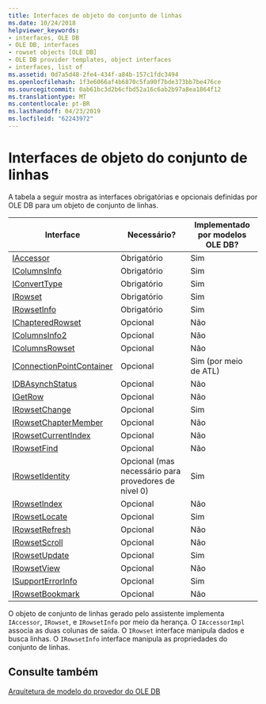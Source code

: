 ```yaml
---
title: Interfaces de objeto do conjunto de linhas
ms.date: 10/24/2018
helpviewer_keywords:
- interfaces, OLE DB
- OLE DB, interfaces
- rowset objects [OLE DB]
- OLE DB provider templates, object interfaces
- interfaces, list of
ms.assetid: 0d7a5d48-2fe4-434f-a84b-157c1fdc3494
ms.openlocfilehash: 1f3e6066af4b6870c5fa90f7bde373bb7be476ce
ms.sourcegitcommit: 0ab61bc3d2b6cfbd52a16c6ab2b97a8ea1864f12
ms.translationtype: MT
ms.contentlocale: pt-BR
ms.lasthandoff: 04/23/2019
ms.locfileid: "62243972"
---
```

# <a name="rowset-object-interfaces"></a>Interfaces de objeto do conjunto de linhas

A tabela a seguir mostra as interfaces obrigatórias e opcionais definidas por OLE DB para um objeto de conjunto de linhas.

|Interface|Necessário?|Implementado por modelos OLE DB?|
|---------------|---------------|--------------------------------------|
|[IAccessor](/previous-versions/windows/desktop/ms719672(v=vs.85))|Obrigatório|Sim|
|[IColumnsInfo](/previous-versions/windows/desktop/ms724541(v=vs.85))|Obrigatório|Sim|
|[IConvertType](/previous-versions/windows/desktop/ms715926(v=vs.85))|Obrigatório|Sim|
|[IRowset](/previous-versions/windows/desktop/ms720986(v=vs.85))|Obrigatório|Sim|
|[IRowsetInfo](/previous-versions/windows/desktop/ms724541(v=vs.85))|Obrigatório|Sim|
|[IChapteredRowset](/previous-versions/windows/desktop/ms718180(v=vs.85))|Opcional|Não|
|[IColumnsInfo2](/previous-versions/windows/desktop/ms712953(v=vs.85))|Opcional|Não|
|[IColumnsRowset](/previous-versions/windows/desktop/ms722657(v=vs.85))|Opcional|Não|
|[IConnectionPointContainer](/windows/desktop/api/ocidl/nn-ocidl-iconnectionpointcontainer)|Opcional|Sim (por meio de ATL)|
|[IDBAsynchStatus](/previous-versions/windows/desktop/ms709832(v=vs.85))|Opcional|Não|
|[IGetRow](/previous-versions/windows/desktop/ms718047(v=vs.85))|Opcional|Não|
|[IRowsetChange](/previous-versions/windows/desktop/ms715790(v=vs.85))|Opcional|Sim|
|[IRowsetChapterMember](/previous-versions/windows/desktop/ms725430(v=vs.85))|Opcional|Não|
|[IRowsetCurrentIndex](/previous-versions/windows/desktop/ms709700(v=vs.85))|Opcional|Não|
|[IRowsetFind](/previous-versions/windows/desktop/ms724221(v=vs.85))|Opcional|Não|
|[IRowsetIdentity](/previous-versions/windows/desktop/ms715913(v=vs.85))|Opcional (mas necessário para provedores de nível 0)|Sim|
|[IRowsetIndex](/previous-versions/windows/desktop/ms719604(v=vs.85))|Opcional|Não|
|[IRowsetLocate](/previous-versions/windows/desktop/ms721190(v=vs.85))|Opcional|Sim|
|[IRowsetRefresh](/previous-versions/windows/desktop/ms714892(v=vs.85))|Opcional|Não|
|[IRowsetScroll](/previous-versions/windows/desktop/ms712984(v=vs.85))|Opcional|Não|
|[IRowsetUpdate](/previous-versions/windows/desktop/ms714401(v=vs.85))|Opcional|Sim|
|[IRowsetView](/previous-versions/windows/desktop/ms709755(v=vs.85))|Opcional|Não|
|[ISupportErrorInfo](/previous-versions/windows/desktop/ms715816(v=vs.85))|Opcional|Sim|
|[IRowsetBookmark](/previous-versions/windows/desktop/ms714246(v=vs.85))|Opcional|Não|

O objeto de conjunto de linhas gerado pelo assistente implementa `IAccessor`, `IRowset`, e `IRowsetInfo` por meio da herança. O `IAccessorImpl` associa as duas colunas de saída. O `IRowset` interface manipula dados e busca linhas. O `IRowsetInfo` interface manipula as propriedades do conjunto de linhas.

## <a name="see-also"></a>Consulte também

[Arquitetura de modelo do provedor do OLE DB](../../data/oledb/ole-db-provider-template-architecture.md)<br/>
